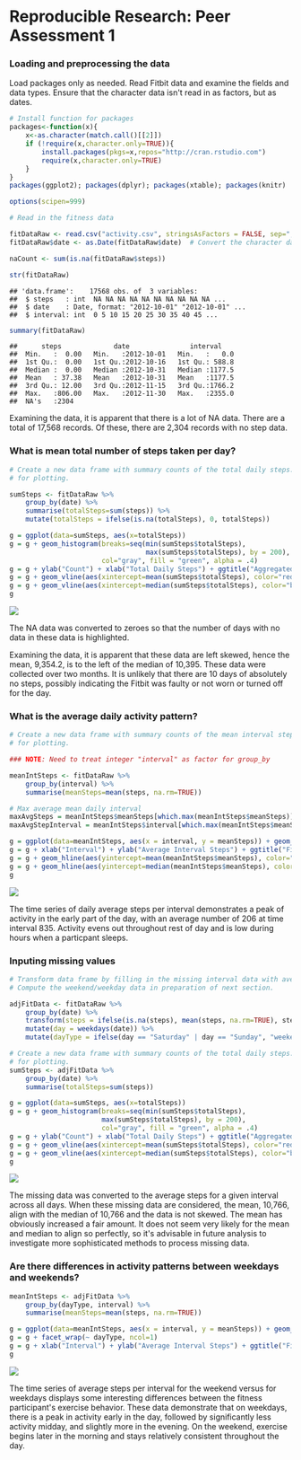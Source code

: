 # Reproducible Research: Peer Assessment 1


### Loading and preprocessing the data

Load packages only as needed. Read Fitbit data and examine the fields and data types. Ensure that the character data isn't read in as factors, but as dates. 


```r
# Install function for packages    
packages<-function(x){
    x<-as.character(match.call()[[2]])
    if (!require(x,character.only=TRUE)){
        install.packages(pkgs=x,repos="http://cran.rstudio.com")
        require(x,character.only=TRUE)
    }
}
packages(ggplot2); packages(dplyr); packages(xtable); packages(knitr)
```


```r
options(scipen=999)
```


```r
# Read in the fitness data

fitDataRaw <- read.csv("activity.csv", stringsAsFactors = FALSE, sep="," )
fitDataRaw$date <- as.Date(fitDataRaw$date)  # Convert the character date to Date type

naCount <- sum(is.na(fitDataRaw$steps))

str(fitDataRaw)
```

```
## 'data.frame':	17568 obs. of  3 variables:
##  $ steps   : int  NA NA NA NA NA NA NA NA NA NA ...
##  $ date    : Date, format: "2012-10-01" "2012-10-01" ...
##  $ interval: int  0 5 10 15 20 25 30 35 40 45 ...
```

```r
summary(fitDataRaw)
```

```
##      steps             date               interval     
##  Min.   :  0.00   Min.   :2012-10-01   Min.   :   0.0  
##  1st Qu.:  0.00   1st Qu.:2012-10-16   1st Qu.: 588.8  
##  Median :  0.00   Median :2012-10-31   Median :1177.5  
##  Mean   : 37.38   Mean   :2012-10-31   Mean   :1177.5  
##  3rd Qu.: 12.00   3rd Qu.:2012-11-15   3rd Qu.:1766.2  
##  Max.   :806.00   Max.   :2012-11-30   Max.   :2355.0  
##  NA's   :2304
```

Examining the data, it is apparent that there is a lot of NA data. There are a total of 17,568 records. Of these, there are 2,304 records with no step data.

### What is mean total number of steps taken per day?


```r
# Create a new data frame with summary counts of the total daily steps. Convert NAs to zero 
# for plotting. 

sumSteps <- fitDataRaw %>%
    group_by(date) %>%
    summarise(totalSteps=sum(steps)) %>%
    mutate(totalSteps = ifelse(is.na(totalSteps), 0, totalSteps))

g = ggplot(data=sumSteps, aes(x=totalSteps)) 
g = g + geom_histogram(breaks=seq(min(sumSteps$totalSteps), 
                                  max(sumSteps$totalSteps), by = 200),
                       col="gray", fill = "green", alpha = .4)
g = g + ylab("Count") + xlab("Total Daily Steps") + ggtitle("Aggregated Total Daily Steps")  
g = g + geom_vline(aes(xintercept=mean(sumSteps$totalSteps), color="red", linetype="dashed"))
g = g + geom_vline(aes(xintercept=median(sumSteps$totalSteps), color="blue", linetype="solid"))
g 
```

![](PA1_template_files/figure-html/unnamed-chunk-3-1.png) 

The NA data was converted to zeroes so that the number of days with no data in these data is highlighted. 

Examining the data, it is apparent that these data are left skewed, hence the mean, 9,354.2, is to the left of the median of 10,395. These data were collected over two months. It is unlikely that there are 10 days of absolutely no steps, possibly indicating the Fitbit was faulty or not worn or turned off for the day. 

### What is the average daily activity pattern?


```r
# Create a new data frame with summary counts of the mean interval steps. Convert NAs to zero 
# for plotting. 

### NOTE: Need to treat integer "interval" as factor for group_by

meanIntSteps <- fitDataRaw %>%
    group_by(interval) %>%
    summarise(meanSteps=mean(steps, na.rm=TRUE)) 

# Max average mean daily interval
maxAvgSteps = meanIntSteps$meanSteps[which.max(meanIntSteps$meanSteps)]
maxAvgStepInterval = meanIntSteps$interval[which.max(meanIntSteps$meanSteps)]

g = ggplot(data=meanIntSteps, aes(x = interval, y = meanSteps)) + geom_line()
g = g + xlab("Interval") + ylab("Average Interval Steps") + ggtitle("FitBit Interval Mean Steps")
g = g + geom_hline(aes(yintercept=mean(meanIntSteps$meanSteps), color="red", linetype="dashed"))
g = g + geom_hline(aes(yintercept=median(meanIntSteps$meanSteps), color="blue", linetype="solid"))
g
```

![](PA1_template_files/figure-html/unnamed-chunk-4-1.png) 

The time series of daily average steps per interval demonstrates a peak of activity in the early part of the day, with an average number of 206 at time interval 835. Activity evens out throughout rest of day and is low during hours when a particpant sleeps. 


### Inputing missing values


```r
# Transform data frame by filling in the missing interval data with average interval data. 
# Compute the weekend/weekday data in preparation of next section. 

adjFitData <- fitDataRaw %>%
    group_by(date) %>%
    transform(steps = ifelse(is.na(steps), mean(steps, na.rm=TRUE), steps)) %>%
    mutate(day = weekdays(date)) %>%
    mutate(dayType = ifelse(day == "Saturday" | day == "Sunday", "weekend", "weekday")) 

# Create a new data frame with summary counts of the total daily steps. Convert NAs to zero 
# for plotting. 
sumSteps <- adjFitData %>%
    group_by(date) %>%
    summarise(totalSteps=sum(steps))

g = ggplot(data=sumSteps, aes(x=totalSteps)) 
g = g + geom_histogram(breaks=seq(min(sumSteps$totalSteps), 
                       max(sumSteps$totalSteps), by = 200),
                       col="gray", fill = "green", alpha = .4)
g = g + ylab("Count") + xlab("Total Daily Steps") + ggtitle("Aggregated Total Daily Steps")  
g = g + geom_vline(aes(xintercept=mean(sumSteps$totalSteps), color="red", linetype="dashed"))
g = g + geom_vline(aes(xintercept=median(sumSteps$totalSteps), color="blue", linetype="solid"))
g 
```

![](PA1_template_files/figure-html/unnamed-chunk-5-1.png) 

The missing data was converted to the average steps for a given interval across all days. 
When these missing data are considered, the mean, 10,766, align with the median of 10,766 and the data is not skewed. The mean has obviously increased a fair amount. It does not seem very likely for the mean and median to align so perfectly, so it's advisable in future analysis to investigate more sophisticated methods to process missing data. 


### Are there differences in activity patterns between weekdays and weekends?


```r
meanIntSteps <- adjFitData %>%
    group_by(dayType, interval) %>%
    summarise(meanSteps=mean(steps, na.rm=TRUE)) 

g = ggplot(data=meanIntSteps, aes(x = interval, y = meanSteps)) + geom_line() 
g = g + facet_wrap(~ dayType, ncol=1)
g = g + xlab("Interval") + ylab("Average Interval Steps") + ggtitle("FitBit Interval Mean Steps")
g
```

![](PA1_template_files/figure-html/unnamed-chunk-6-1.png) 

The time series of average steps per interval for the weekend versus for weekdays displays some interesting differences between the fitness participant's exercise behavior. These data demonstrate that on weekdays, there is a peak in activity early in the day, followed by significantly less activity midday, and slightly more in the evening. On the weekend, exercise begins later in the morning and stays relatively consistent throughout the day. 
